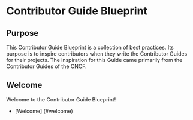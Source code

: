 # Contributor Guide Blueprint

## Purpose

This Contributor Guide Blueprint is a collection of best practices. Its purpose is to inspire contributors when they write the Contributor Guides for their projects. The inspiration for this Guide came primarily from the Contributor Guides of the CNCF.

## Welcome

Welcome to the Contributor Guide Blueprint!

- [Welcome] (#welcome)

